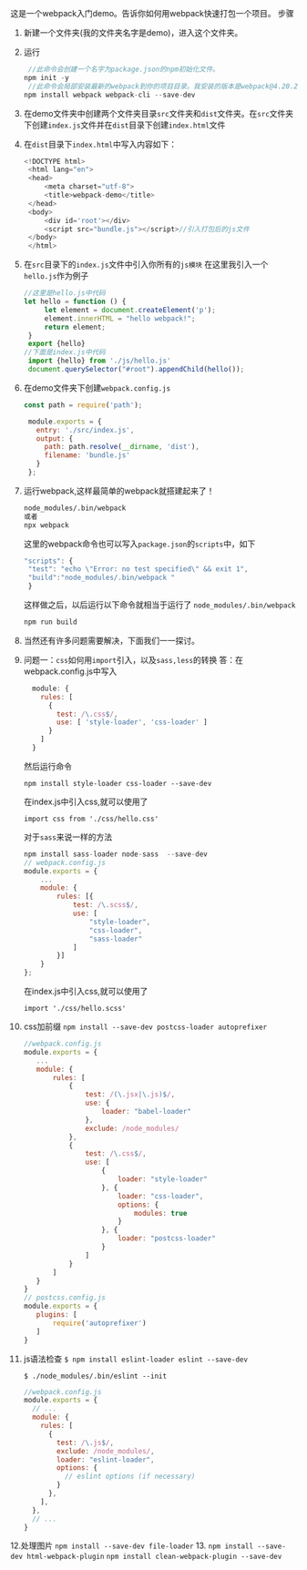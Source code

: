 这是一个webpack入门demo。告诉你如何用webpack快速打包一个项目。
步骤
1. 新建一个文件夹(我的文件夹名字是demo)，进入这个文件夹。
2. 运行
   ```js
    //此命令会创建一个名字为package.json的npm初始化文件。
   npm init -y
    //此命令会局部安装最新的webpack到你的项目目录。我安装的版本是webpack@4.20.2
   npm install webpack webpack-cli --save-dev 
   ```
3. 在demo文件夹中创建两个文件夹目录`src`文件夹和`dist`文件夹。在`src`文件夹下创建`index.js`文件并在`dist`目录下创建`index.html`文件
4. 在`dist`目录下`index.html`中写入内容如下：
   ```js
   <!DOCTYPE html>
    <html lang="en">
    <head>
        <meta charset="utf-8">
        <title>webpack-demo</title>
    </head>
    <body>
        <div id='root'></div>
        <script src="bundle.js"></script>//引入打包后的js文件
    </body>
    </html>
   ```
5. 在`src`目录下的`index.js`文件中引入你所有的`js模块`
   在这里我引入一个`hello.js`作为例子
   ```js
   //这里是hello.js中代码
   let hello = function () {
        let element = document.createElement('p');
        element.innerHTML = "hello webpack!";
        return element;
    }
    export {hello}
   //下面是index.js中代码
    import {hello} from './js/hello.js'
    document.querySelector("#root").appendChild(hello());
   ```
6. 在demo文件夹下创建`webpack.config.js`
   ```js
   const path = require('path');

    module.exports = {
      entry: './src/index.js',
      output: {
        path: path.resolve(__dirname, 'dist'),
        filename: 'bundle.js'
      }
    };
   ```
7. 运行webpack,这样最简单的webpack就搭建起来了！
   ```bash
   node_modules/.bin/webpack 
   或者
   npx webpack
   ```
   这里的webpack命令也可以写入`package.json`的`scripts`中，如下
   ```js
   "scripts": {
    "test": "echo \"Error: no test specified\" && exit 1",
    "build":"node_modules/.bin/webpack "
    }
   ```
   这样做之后，以后运行以下命令就相当于运行了
   `node_modules/.bin/webpack`
   ```bash
   npm run build
   ```
8. 当然还有许多问题需要解决，下面我们一一探讨。
9. 问题一：`css`如何用`import`引入，以及`sass,less`的转换
    答：在webpack.config.js中写入
    ```js
      module: {
        rules: [
          {
            test: /\.css$/,
            use: [ 'style-loader', 'css-loader' ]
          }
        ]
      }
    ```
    然后运行命令

    `npm install style-loader css-loader --save-dev`

    在index.js中引入css,就可以使用了

    `import css from './css/hello.css'`

    对于`sass`来说一样的方法
    ```js
    npm install sass-loader node-sass  --save-dev
    // webpack.config.js
    module.exports = {
    	...
        module: {
            rules: [{
                test: /\.scss$/,
                use: [
                    "style-loader",
                    "css-loader", 
                    "sass-loader" 
                ]
            }]
        }
    };
    ```
    在index.js中引入css,就可以使用了

    `import './css/hello.scss'`
10. css加前缀
    `npm install --save-dev postcss-loader autoprefixer`
     ```js
    //webpack.config.js
    module.exports = {
        ...
        module: {
            rules: [
                {
                    test: /(\.jsx|\.js)$/,
                    use: {
                        loader: "babel-loader"
                    },
                    exclude: /node_modules/
                },
                {
                    test: /\.css$/,
                    use: [
                        {
                            loader: "style-loader"
                        }, {
                            loader: "css-loader",
                            options: {
                                modules: true
                            }
                        }, {
                            loader: "postcss-loader"
                        }
                    ]
                }
            ]
        }
    }
    // postcss.config.js
    module.exports = {
        plugins: [
            require('autoprefixer')
        ]
    }
    ```
11. js语法检查
    `$ npm install eslint-loader eslint --save-dev`

    `$ ./node_modules/.bin/eslint --init`
    ```js
    //webpack.config.js
    module.exports = {
      // ...
      module: {
        rules: [
          {
            test: /\.js$/,
            exclude: /node_modules/,
            loader: "eslint-loader",
            options: {
              // eslint options (if necessary)
            }
          },
        ],
      },
      // ...
    }
    ```
12.处理图片
`npm install --save-dev file-loader`
13.
`npm install --save-dev html-webpack-plugin`
`npm install clean-webpack-plugin --save-dev`


